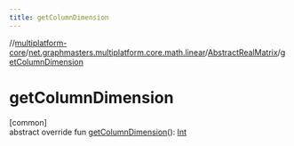 ```yaml
---
title: getColumnDimension
---
```

//[multiplatform-core](../../../index.html)/[net.graphmasters.multiplatform.core.math.linear](../index.html)/[AbstractRealMatrix](index.html)/[getColumnDimension](get-column-dimension.html)



# getColumnDimension



[common]\
abstract override fun [getColumnDimension](get-column-dimension.html)(): [Int](https://kotlinlang.org/api/latest/jvm/stdlib/kotlin/-int/index.html)




